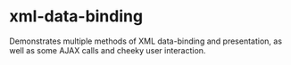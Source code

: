# xml-data-binding
Demonstrates multiple methods of XML data-binding and presentation, as well as some AJAX calls and cheeky user interaction.
